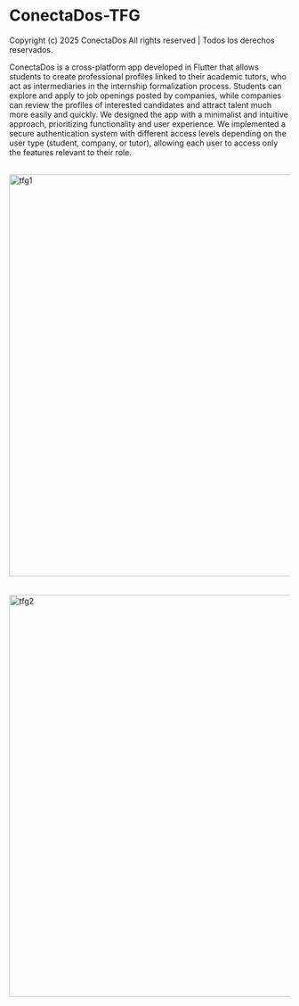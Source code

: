 # ConectaDos-TFG
Copyright (c) 2025 ConectaDos
All rights reserved | Todos los derechos reservados.

ConectaDos is a cross-platform app developed in Flutter that allows students to create professional profiles linked to their academic tutors, who act as intermediaries in the internship formalization process. Students can explore and apply to job openings posted by companies, while companies can review the profiles of interested candidates and attract talent much more easily and quickly.
We designed the app with a minimalist and intuitive approach, prioritizing functionality and user experience. We implemented a secure authentication system with different access levels depending on the user type (student, company, or tutor), allowing each user to access only the features relevant to their role.

<br>
<img width="1279" height="720" alt="tfg1" src="https://github.com/user-attachments/assets/69f47943-3b25-4130-8009-cfc34c0bfa01" />
<br><br><br>
<img width="1281" height="720" alt="tfg2" src="https://github.com/user-attachments/assets/f3b5d270-a764-4208-a7dd-9a304c86cd7d" />

